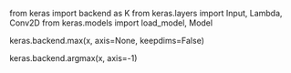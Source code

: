 from keras import backend as K
from keras.layers import Input, Lambda, Conv2D
from keras.models import load_model, Model



keras.backend.max(x, axis=None, keepdims=False)

keras.backend.argmax(x, axis=-1)

